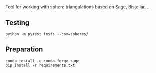 #
Tool for working with sphere triangulations based on Sage, Bistellar, ...

## Testing
```
python -m pytest tests --cov=spheres/
```

## Preparation
```
conda install -c conda-forge sage  
pip install -r requirements.txt
```